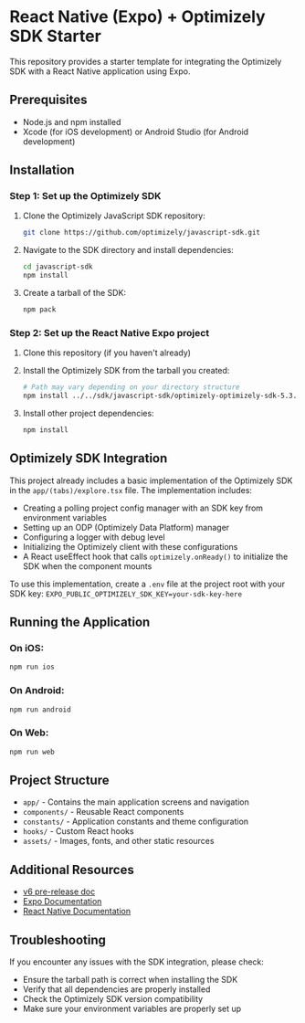 # React Native (Expo) + Optimizely SDK Starter

This repository provides a starter template for integrating the Optimizely SDK with a React Native application using Expo.

## Prerequisites

- Node.js and npm installed
- Xcode (for iOS development) or Android Studio (for Android development)

## Installation

### Step 1: Set up the Optimizely SDK

1. Clone the Optimizely JavaScript SDK repository:
   ```bash
   git clone https://github.com/optimizely/javascript-sdk.git
   ```

2. Navigate to the SDK directory and install dependencies:
   ```bash
   cd javascript-sdk
   npm install
   ```

3. Create a tarball of the SDK:
   ```bash
   npm pack
   ```

### Step 2: Set up the React Native Expo project

1. Clone this repository (if you haven't already)

2. Install the Optimizely SDK from the tarball you created:
   ```bash
   # Path may vary depending on your directory structure
   npm install ../../sdk/javascript-sdk/optimizely-optimizely-sdk-5.3.4.tgz
   ```

3. Install other project dependencies:
   ```bash
   npm install
   ```

## Optimizely SDK Integration

This project already includes a basic implementation of the Optimizely SDK in the `app/(tabs)/explore.tsx` file. The implementation includes:

- Creating a polling project config manager with an SDK key from environment variables
- Setting up an ODP (Optimizely Data Platform) manager
- Configuring a logger with debug level
- Initializing the Optimizely client with these configurations
- A React useEffect hook that calls `optimizely.onReady()` to initialize the SDK when the component mounts

To use this implementation, create a `.env` file at the project root with your SDK key: `EXPO_PUBLIC_OPTIMIZELY_SDK_KEY=your-sdk-key-here`

## Running the Application

### On iOS:
```bash
npm run ios
```

### On Android:
```bash
npm run android
```

### On Web:
```bash
npm run web
```

## Project Structure

- `app/` - Contains the main application screens and navigation
- `components/` - Reusable React components
- `constants/` - Application constants and theme configuration
- `hooks/` - Custom React hooks
- `assets/` - Images, fonts, and other static resources

## Additional Resources

- [v6 pre-release doc](https://docs.developers.optimizely.com/feature-experimentation/docs/javascript-browser-sdk-v6)
- [Expo Documentation](https://docs.expo.dev/)
- [React Native Documentation](https://reactnative.dev/docs/getting-started)

## Troubleshooting

If you encounter any issues with the SDK integration, please check:
- Ensure the tarball path is correct when installing the SDK
- Verify that all dependencies are properly installed
- Check the Optimizely SDK version compatibility
- Make sure your environment variables are properly set up
